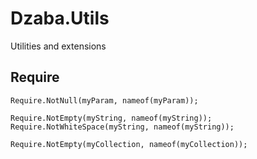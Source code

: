 # Dzaba.Utils

Utilities and extensions

## Require

```
Require.NotNull(myParam, nameof(myParam));

Require.NotEmpty(myString, nameof(myString));
Require.NotWhiteSpace(myString, nameof(myString));

Require.NotEmpty(myCollection, nameof(myCollection));
```